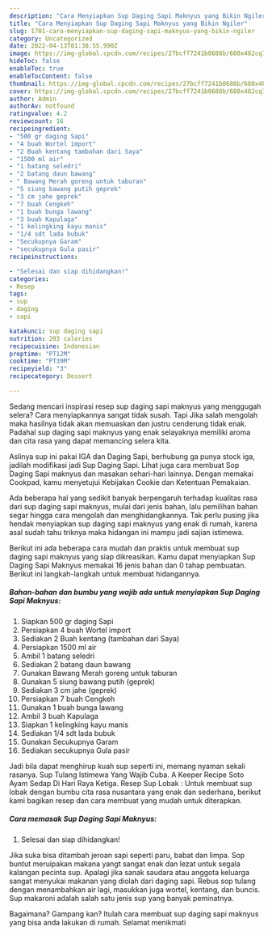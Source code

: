 ```yaml
---
description: "Cara Menyiapkan Sup Daging Sapi Maknyus yang Bikin Ngiler"
title: "Cara Menyiapkan Sup Daging Sapi Maknyus yang Bikin Ngiler"
slug: 1701-cara-menyiapkan-sup-daging-sapi-maknyus-yang-bikin-ngiler
category: Uncategorized
date: 2022-04-13T01:38:55.990Z
image: https://img-global.cpcdn.com/recipes/27bcff7241b0688b/680x482cq70/sup-daging-sapi-maknyus-foto-resep-utama.jpg
hideToc: false
enableToc: true
enableTocContent: false
thumbnail: https://img-global.cpcdn.com/recipes/27bcff7241b0688b/680x482cq70/sup-daging-sapi-maknyus-foto-resep-utama.jpg
cover: https://img-global.cpcdn.com/recipes/27bcff7241b0688b/680x482cq70/sup-daging-sapi-maknyus-foto-resep-utama.jpg
author: Admin
authorAv: notfound
ratingvalue: 4.2
reviewcount: 16
recipeingredient:
- "500 gr daging Sapi"
- "4 buah Wortel import"
- "2 Buah kentang tambahan dari Saya"
- "1500 ml air"
- "1 batang seledri"
- "2 batang daun bawang"
- " Bawang Merah goreng untuk taburan"
- "5 siung bawang putih geprek"
- "3 cm jahe geprek"
- "7 buah Cengkeh"
- "1 buah bunga lawang"
- "3 buah Kapulaga"
- "1 kelingking kayu manis"
- "1/4 sdt lada bubuk"
- "Secukupnya Garam"
- "secukupnya Gula pasir"
recipeinstructions:

- "Selesai dan siap dihidangkan!"
categories:
- Resep
tags:
- sup
- daging
- sapi

katakunci: sup daging sapi 
nutrition: 203 calories
recipecuisine: Indonesian
preptime: "PT12M"
cooktime: "PT39M"
recipeyield: "3"
recipecategory: Dessert

---
```



Sedang mencari inspirasi resep sup daging sapi maknyus yang menggugah selera? Cara menyiapkannya sangat tidak susah. Tapi Jika salah mengolah maka hasilnya tidak akan memuaskan dan justru cenderung tidak enak. Padahal sup daging sapi maknyus yang enak selayaknya memiliki aroma dan cita rasa yang dapat memancing selera kita.


Aslinya sup ini pakai IGA dan Daging Sapi, berhubung ga punya stock iga, jadilah modifikasi jadi Sup Daging Sapi. Lihat juga cara membuat Sop Daging Sapi maknyus dan masakan sehari-hari lainnya. Dengan memakai Cookpad, kamu menyetujui Kebijakan Cookie dan Ketentuan Pemakaian.

Ada beberapa hal yang sedikit banyak berpengaruh terhadap kualitas rasa dari sup daging sapi maknyus, mulai dari jenis bahan, lalu pemilihan bahan segar hingga cara mengolah dan menghidangkannya. Tak perlu pusing jika hendak menyiapkan sup daging sapi maknyus yang enak di rumah, karena asal sudah tahu triknya maka hidangan ini mampu jadi sajian istimewa.


Berikut ini ada beberapa cara mudah dan praktis untuk membuat sup daging sapi maknyus yang siap dikreasikan. Kamu dapat menyiapkan Sup Daging Sapi Maknyus memakai 16 jenis bahan dan 0 tahap pembuatan. Berikut ini langkah-langkah untuk membuat hidangannya.

<!--inarticleads1-->

##### Bahan-bahan dan bumbu yang wajib ada untuk menyiapkan Sup Daging Sapi Maknyus:

1. Siapkan 500 gr daging Sapi
1. Persiapkan 4 buah Wortel import
1. Sediakan 2 Buah kentang (tambahan dari Saya)
1. Persiapkan 1500 ml air
1. Ambil 1 batang seledri
1. Sediakan 2 batang daun bawang
1. Gunakan  Bawang Merah goreng untuk taburan
1. Gunakan 5 siung bawang putih (geprek)
1. Sediakan 3 cm jahe (geprek)
1. Persiapkan 7 buah Cengkeh
1. Gunakan 1 buah bunga lawang
1. Ambil 3 buah Kapulaga
1. Siapkan 1 kelingking kayu manis
1. Sediakan 1/4 sdt lada bubuk
1. Gunakan Secukupnya Garam
1. Sediakan secukupnya Gula pasir


Jadi bila dapat menghirup kuah sup seperti ini, memang nyaman sekali rasanya. Sup Tulang Istimewa Yang Wajib Cuba. A Keeper Recipe Soto Ayam Sedap Di Hari Raya Ketiga. Resep Sup Lobak : Untuk membuat sup lobak dengan bumbu cita rasa nusantara yang enak dan sederhana, berikut kami bagikan resep dan cara membuat yang mudah untuk diterapkan. 

<!--inarticleads2-->

##### Cara memasak Sup Daging Sapi Maknyus:


1. Selesai dan siap dihidangkan!

Jika suka bisa ditambah jeroan sapi seperti paru, babat dan limpa. Sop buntut meruipakan makana yangt sangat enak dan lezat untuk segala kalangan pecinta sup. Apalagi jika sanak saudara atau anggota keluarga sangat menyukai makanan yang diolah dari daging sapi. Rebus sop tulang dengan menambahkan air lagi, masukkan juga wortel, kentang, dan buncis. Sup makaroni adalah salah satu jenis sup yang banyak peminatnya. 

Bagaimana? Gampang kan? Itulah cara membuat sup daging sapi maknyus yang bisa anda lakukan di rumah. Selamat menikmati
